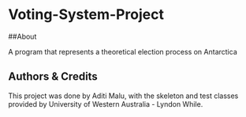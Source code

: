 # Voting-System-Project


##About 

A program that represents a theoretical election process on Antarctica

## Authors & Credits

This project was done by Aditi Malu, with the skeleton and test classes provided by University of Western Australia - Lyndon While. 
